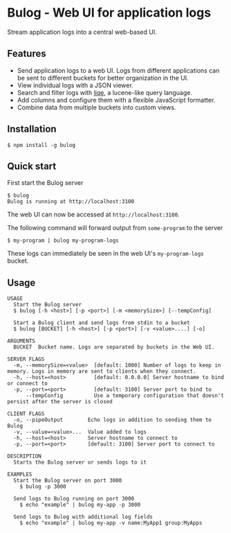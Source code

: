 # Bulog - Web UI for application logs

Stream application logs into a central web-based UI.

## Features

- Send application logs to a web UI. Logs from different applications can be sent to different buckets for better organization in the UI.
- View individual logs with a JSON viewer.
- Search and filter logs with [liqe](https://github.com/gajus/liqe), a lucene-like query language.
- Add columns and configure them with a flexible JavaScript formatter.
- Combine data from multiple buckets into custom views.

## Installation

```
$ npm install -g bulog
```

## Quick start

First start the Bulog server

```
$ bulog
Bulog is running at http://localhost:3100
```

The web UI can now be accessed at `http://localhost:3100`.

The following command will forward output from `some-program` to the server

```
$ my-program | bulog my-program-logs
```

These logs can immediately be seen in the web UI's `my-program-logs` bucket.

## Usage

```
USAGE
  Start the Bulog server
  $ bulog [-h <host>] [-p <port>] [-m <memorySize>] [--tempConfig]

  Start a Bulog client and send logs from stdin to a bucket
  $ bulog [BUCKET] [-h <host>] [-p <port>] [-v <value>....] [-o]

ARGUMENTS
  BUCKET  Bucket name. Logs are separated by buckets in the Web UI.

SERVER FLAGS
  -m, --memorySize=<value>  [default: 1000] Number of logs to keep in memory. Logs in memory are sent to clients when they connect.
  -h, --host=<host>         [default: 0.0.0.0] Server hostname to bind or connect to
  -p, --port=<port>         [default: 3100] Server port to bind to
      --tempConfig          Use a temporary configuration that doesn't persist after the server is closed

CLIENT FLAGS
  -o, --pipeOutput        Echo logs in addition to sending them to Bulog
  -v, --value=<value>...  Value added to logs
  -h, --host=<host>       Server hostname to connect to
  -p, --port=<port>       [default: 3100] Server port to connect to

DESCRIPTION
  Starts the Bulog server or sends logs to it

EXAMPLES
  Start the Bulog server on port 3000
    $ bulog -p 3000

  Send logs to Bulog running on port 3000
    $ echo "example" | bulog my-app -p 3000

  Send logs to Bulog with additional log fields
    $ echo "example" | bulog my-app -v name:MyApp1 group:MyApps
```
